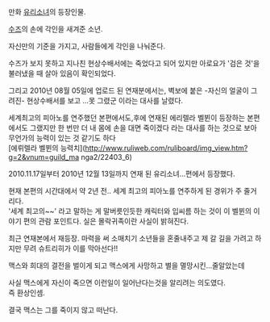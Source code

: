 만화 [유리소녀](%EC%9C%A0%EB%A6%AC%EC%86%8C%EB%85%80.md)의 등장인물.

[수즈](%EC%88%98%EC%A6%88.md)의 손에 각인을 새겨준 소년.

자신만의 기준을 가지고, 사람들에게 각인을 나눠준다.

수즈가 보지 못하고 지나친 현상수배서에는 죽었다고 되어 있지만 아로요가 '검은 것'을 불러냈을 때 살아 있음이 확인되었다.

그리고 2010년 08월 05일에 업로드 된 연재분에서는, 벽보에 붙은 -자신의 얼굴이 그려진- 현상수배서를 보고 ...못 그렸군 이라는
대사를 날렸다.  

세계최고의 피아노를 연주했던 본편에서도,후에 연재된 에리렐라 벨뷘이 등장하는 본편에서도 그랬지만 한 번만 더 내 몸에 손을 대면 죽이겠다
라는 대사를 하는 것으로 보아 무언가의 능력이 있는 것 같기도 하다  
[에뤼렐라 벨뷘의 능력치](http://www.ruliweb.com/ruliboard/img_view.htm?g=2&vnum=guild_ma
nga2/22403_6)

2010.11.17일부터 2010년 12월 13일까지 연재 된 유리소녀...편에서 등장했다.

현재 본편의 시간대에서 약 2년 전.. 세계 최고의 피아노를 연주하게 된 경위가 주 줄거리다.  
'세계 최고의~~' 라고 말하는 게 말버릇인듯한 캐릭터와 입씨름 하는 것이 이 벨뷘의 이야기 편의 관람 포인트다. 실은 몰락귀족이란 사실이
밝혀진다.

최근 연재본에서 재등장. 마력을 써 소매치기 소년들을 혼줄내주고 제 갈 길을 가려고 하지만 무려 슈트리히가 이를 막아선다!!

맥스와 희대의 결전을 벌이게 되고 맥스에게 사망하고 별을 멸망시킨...줄알았는데

사실 맥스에게 자신이 죽으면 이런일이 일어난다는것을 알리려는 의도였다.  
즉 환상인셈.

결국 맥스는 그를 죽이지 않고 떠난다.


